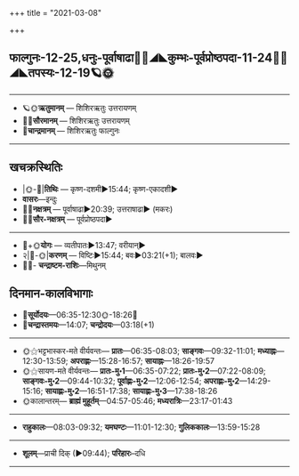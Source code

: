 +++
title = "2021-03-08"

+++
## फाल्गुनः-12-25,धनुः-पूर्वाषाढा🌛🌌◢◣कुम्भः-पूर्वप्रोष्ठपदा-11-24🌌🌞◢◣तपस्यः-12-19🪐🌞
___________________
- 🪐🌞**ऋतुमानम्** — शिशिरऋतुः उत्तरायणम्
- 🌌🌞**सौरमानम्** — शिशिरऋतुः उत्तरायणम्
- 🌛**चान्द्रमानम्** — शिशिरऋतुः फाल्गुनः
___________________


## खचक्रस्थितिः
- |🌞-🌛|**तिथिः** — कृष्ण-दशमी►15:44; कृष्ण-एकादशी►  
- **वासरः**—इन्दुः  
- 🌌🌛**नक्षत्रम्** — पूर्वाषाढा►20:39; उत्तराषाढा► (मकरः)  
- 🌌🌞**सौर-नक्षत्रम्** — पूर्वप्रोष्ठपदा►  
___________________
- 🌛+🌞**योगः** — व्यतीपातः►13:47; वरीयान्►  
- २|🌛-🌞|**करणम्** — विष्टिः►15:44; बवः►03:21(+1); बालवः►  
- 🌌🌛- **चन्द्राष्टम-राशिः**—मिथुनम्  


## दिनमान-कालविभागाः
- 🌅**सूर्योदयः**—06:35-12:30🌞️-18:26🌇  
- 🌛**चन्द्रास्तमयः**—14:07; **चन्द्रोदयः**—03:18(+1)  
___________________
- 🌞⚝भट्टभास्कर-मते वीर्यवन्तः— **प्रातः**—06:35-08:03; **साङ्गवः**—09:32-11:01; **मध्याह्नः**—12:30-13:59; **अपराह्णः**—15:28-16:57; **सायाह्नः**—18:26-19:57  
- 🌞⚝सायण-मते वीर्यवन्तः— **प्रातः-मु॰1**—06:35-07:22; **प्रातः-मु॰2**—07:22-08:09; **साङ्गवः-मु॰2**—09:44-10:32; **पूर्वाह्णः-मु॰2**—12:06-12:54; **अपराह्णः-मु॰2**—14:29-15:16; **सायाह्णः-मु॰2**—16:51-17:38; **सायाह्णः-मु॰3**—17:38-18:26  
- 🌞कालान्तरम्— **ब्राह्मं मुहूर्तम्**—04:57-05:46; **मध्यरात्रिः**—23:17-01:43  
___________________
- **राहुकालः**—08:03-09:32; **यमघण्टः**—11:01-12:30; **गुलिककालः**—13:59-15:28  
___________________
- **शूलम्**—प्राची दिक् (►09:44); **परिहारः**–दधि  
___________________
